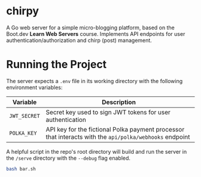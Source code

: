 # chirpy
A Go web server for a simple micro-blogging platform, based on the Boot.dev **Learn Web Servers** course. Implements API endpoints for user authentication/authorization and chirp (post) management.

# Running the Project

The server expects a `.env` file in its working directory with the following environment variables:

|	Variable  | Description|
|-------------|------------|
| `JWT_SECRET`| Secret key used to sign JWT tokens for user authentication |
| `POLKA_KEY` | API key for the fictional Polka payment processor that interacts with the `api/polka/webhooks` endpoint |

 A helpful script in the repo's root directory will build and run the server in the `/serve` directory with the `--debug` flag enabled.

 ```sh
 bash bar.sh
 ```